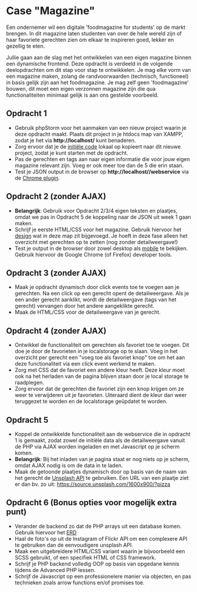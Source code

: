 # Case "Magazine"

Een ondernemer wil een digitale 'foodmagazine for students' op de markt brengen. In dit magazine laten studenten van
over de hele wereld zijn of haar favoriete gerechten zien om elkaar te inspireren goed, lekker en gezellig te eten.

Jullie gaan aan de slag met het ontwikkelen van een eigen magazine binnen een dynamische frontend. Deze opdracht is
verdeeld in de volgende deelopdrachten om dit stap voor stap te ontwikkelen. Je mag elke vorm van een magazine maken,
zolang de randvoorwaarden (technisch, functioneel) in basis gelijk zijn aan het foodmagazine. Je mag zelf geen
'foodmagazine' bouwen, dit moet een eigen verzonnen magazine zijn die qua functionaliteiten minimaal gelijk is aan
ons gestelde voorbeeld.

## Opdracht 1

- Gebruik phpStorm voor het aanmaken van een nieuw project waarin je deze opdracht maakt. Plaats dit project in je 
  htdocs map van XAMPP, zodat je het via **http://localhost/<projectnaam>** kunt benaderen.
- Zorg ervoor dat je de [initiële code](../week1/assignment-start) lokaal op kopieert naar dit nieuwe project, zodat je
  kunt starten met de opdracht.
- Pas de gerechten en tags aan naar eigen informatie die voor jouw eigen magazine relevant zijn. Voeg er ook
  meer toe dan de 5 die erin staan.
- Test je JSON output in de browser op **http://localhost/<projectnaam>/webservice** via de
  [Chrome plugin](https://chrome.google.com/webstore/detail/jsonview/chklaanhfefbnpoihckbnefhakgolnmc?hl=en).

## Opdracht 2 (zonder AJAX)

- **Belangrijk**: Gebruik voor Opdracht 2/3/4 eigen teksten en plaatjes, omdat we pas in Opdracht 5 de koppeling naar de
  JSON uit week 1 gaan maken.
- Schrijf je eerste HTML/CSS voor het magazine. Gebruik hiervoor het
  [design](./design_voorbeeld.png) wat in deze map zit bijgevoegd. Je hoeft in deze fase alleen het overzicht met
  gerechten op te zetten (nog zonder detailweergave!)
- Test je output in de browser door zowel desktop als [mobile](./design_voorbeeld_mobile.png)
  te bekijken. Gebruik hiervoor de Google Chrome (of Firefox) developer tools.

## Opdracht 3 (zonder AJAX)

- Maak je opdracht dynamisch door click events toe te voegen aan je gerechten. Na een click op een gerecht opent de
  detailweergave. Als je een ander gerecht aanklikt, wordt de detailweergave (tags van het gerecht) vervangen door het
  andere aangeklikte gerecht.
- Maak de HTML/CSS voor de detailweergave van je gerecht.

## Opdracht 4 (zonder AJAX)

- Ontwikkel de functionaliteit om gerechten als favoriet toe te voegen. Dit doe je door de favorieten in je localstorage
  op te slaan. Voeg in het overzicht per gerecht een "voeg toe als favoriet knop" toe om het aan deze functionaliteit
  via een click event werkend te maken.
- Zorg met CSS dat de favoriet een andere kleur heeft. Deze kleur moet ook na het herladen van de pagina blijven staan
  door je local storage te raadplegen.
- Zorg ervoor dat de gerechten die favoriet zijn een knop krijgen om ze weer te verwijderen uit je favorieten. Uiteraard
  dient de kleur dan weer teruggezet te worden en de localstorage geüpdatet te worden.

## Opdracht 5

- Koppel de ontwikkelde functionaliteit aan de webservice die in opdracht 1 is gemaakt, zodat zowel de initiële data als
  de detailweergave vanuit de PHP via AJAX worden ingeladen en met Javascript op je scherm komen.
- **Belangrijk**: Bij het inladen van je pagina staat er nog niets op je scherm, omdat AJAX nodig is om de data in
  te laden.
- Maak de getoonde plaatjes dynamisch door op basis van de naam van het gerecht
  de [Unsplash API](https://source.unsplash.com/) te gebruiken. Een URL van een plaatje ziet er dan bv. zo
  uit: https://source.unsplash.com/1600x900/?pizza

## Opdracht 6 (Bonus opties voor mogelijk extra punt)

- Verander de backend zo dat de PHP arrays uit een database komen. Gebruik hiervoor het [ERD](./optioneel_erd.png)
- Haal de foto's op uit de Instagram of Flickr API om een complexere API te gebruiken dan de eenvoudigere unsplash API.
- Maak een uitgebreidere HTML/CSS variant waarin je bijvoorbeeld een SCSS gebruikt, of een specifiek HTML of CSS
  framework.
- Schrijf je PHP backend volledig OOP op basis van opgedane kennis tijdens de Advanced PHP lessen.
- Schrijf de Javascript op een professionelere manier via objecten, en pas technieken zoals arrow functions en/of
  promises toe.
